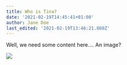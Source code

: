 ```yaml
---
title: Who is Tina?
date: '2021-02-19T14:45:41+01:00'
author: Jane Doe
last_edited: '2021-02-19T13:46:21.860Z'
---
```

Well, we need some content here.... An image?

![](/img/blog/tina-grande-wp-export.png)